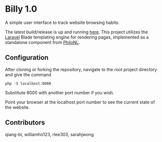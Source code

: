 # Billy 1.0

A simple user interface to track website browsing habits.

The latest build/release is up and running [here](https://williamh8642.000webhostapp.com/). This project utilizes the [Laravel](https://laravel.com/) Blade templating engine for rendering pages, implemented as a standalone component from [PhiloNL](https://github.com/PhiloNL/Laravel-Blade).

## Configuration
After cloning or forking the repository, navigate to the root project directory and give the command
```
php -S localhost:8000
```
Substitute 8000 with another port number if you wish.

Point your browser at the localhost port number to see the current state of the website.

## Contributors
qiang-bi, williamho123, rlee303, sarahjwong
